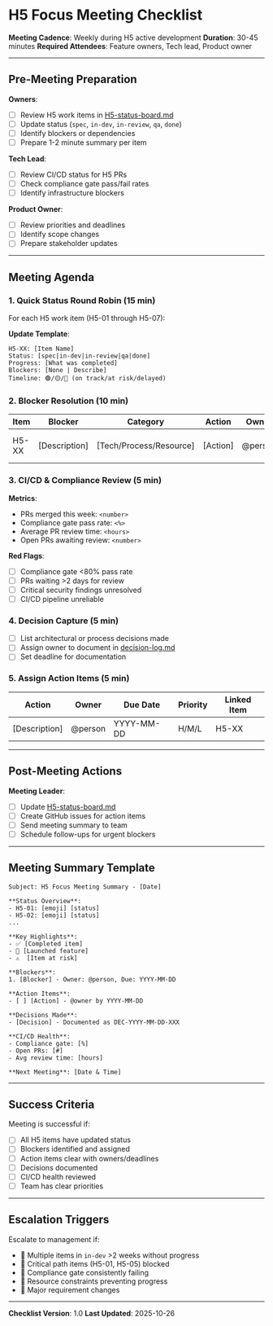# H5 Focus Meeting Checklist

**Meeting Cadence**: Weekly during H5 active development
**Duration**: 30-45 minutes
**Required Attendees**: Feature owners, Tech lead, Product owner

---

## Pre-Meeting Preparation

**Owners**:
- [ ] Review H5 work items in [H5-status-board.md](H5-status-board.md)
- [ ] Update status (`spec`, `in-dev`, `in-review`, `qa`, `done`)
- [ ] Identify blockers or dependencies
- [ ] Prepare 1-2 minute summary per item

**Tech Lead**:
- [ ] Review CI/CD status for H5 PRs
- [ ] Check compliance gate pass/fail rates
- [ ] Identify infrastructure blockers

**Product Owner**:
- [ ] Review priorities and deadlines
- [ ] Identify scope changes
- [ ] Prepare stakeholder updates

---

## Meeting Agenda

### 1. Quick Status Round Robin (15 min)

For each H5 work item (H5-01 through H5-07):

**Update Template**:
```
H5-XX: [Item Name]
Status: [spec|in-dev|in-review|qa|done]
Progress: [What was completed]
Blockers: [None | Describe]
Timeline: 🟢/🟡/🔴 (on track/at risk/delayed)
```

### 2. Blocker Resolution (10 min)

| Item | Blocker | Category | Action | Owner | Due |
|------|---------|----------|--------|-------|-----|
| H5-XX | [Description] | [Tech/Process/Resource] | [Action] | @person | YYYY-MM-DD |

### 3. CI/CD & Compliance Review (5 min)

**Metrics**:
- PRs merged this week: `<number>`
- Compliance gate pass rate: `<%>`
- Average PR review time: `<hours>`
- Open PRs awaiting review: `<number>`

**Red Flags**:
- [ ] Compliance gate <80% pass rate
- [ ] PRs waiting >2 days for review
- [ ] Critical security findings unresolved
- [ ] CI/CD pipeline unreliable

### 4. Decision Capture (5 min)

- [ ] List architectural or process decisions made
- [ ] Assign owner to document in [decision-log.md](decision-log.md)
- [ ] Set deadline for documentation

### 5. Assign Action Items (5 min)

| Action | Owner | Due Date | Priority | Linked Item |
|--------|-------|----------|----------|-------------|
| [Description] | @person | YYYY-MM-DD | H/M/L | H5-XX |

---

## Post-Meeting Actions

**Meeting Leader**:
- [ ] Update [H5-status-board.md](H5-status-board.md)
- [ ] Create GitHub issues for action items
- [ ] Send meeting summary to team
- [ ] Schedule follow-ups for urgent blockers

---

## Meeting Summary Template

```
Subject: H5 Focus Meeting Summary - [Date]

**Status Overview**:
- H5-01: [emoji] [status]
- H5-02: [emoji] [status]
...

**Key Highlights**:
- ✅ [Completed item]
- 🚀 [Launched feature]
- ⚠️  [Item at risk]

**Blockers**:
1. [Blocker] - Owner: @person, Due: YYYY-MM-DD

**Action Items**:
- [ ] [Action] - @owner by YYYY-MM-DD

**Decisions Made**:
- [Decision] - Documented as DEC-YYYY-MM-DD-XXX

**CI/CD Health**:
- Compliance gate: [%]
- Open PRs: [#]
- Avg review time: [hours]

**Next Meeting**: [Date & Time]
```

---

## Success Criteria

Meeting is successful if:
- [ ] All H5 items have updated status
- [ ] Blockers identified and assigned
- [ ] Action items clear with owners/deadlines
- [ ] Decisions documented
- [ ] CI/CD health reviewed
- [ ] Team has clear priorities

---

## Escalation Triggers

Escalate to management if:
- 🔴 Multiple items in `in-dev` >2 weeks without progress
- 🔴 Critical path items (H5-01, H5-05) blocked
- 🔴 Compliance gate consistently failing
- 🔴 Resource constraints preventing progress
- 🔴 Major requirement changes

---

**Checklist Version**: 1.0
**Last Updated**: 2025-10-26
